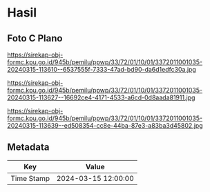 # Hasil

## Foto C Plano

https://sirekap-obj-formc.kpu.go.id/945b/pemilu/ppwp/33/72/01/10/01/3372011001035-20240315-113610--6537555f-7333-47ad-bd90-da6d1edfc30a.jpg

https://sirekap-obj-formc.kpu.go.id/945b/pemilu/ppwp/33/72/01/10/01/3372011001035-20240315-113627--16692ce4-4171-4533-a6cd-0d8aada81911.jpg

https://sirekap-obj-formc.kpu.go.id/945b/pemilu/ppwp/33/72/01/10/01/3372011001035-20240315-113639--ed508354-cc8e-44ba-87e3-a83ba3d45802.jpg


## Metadata

| Key        | Value               |
| ---------- | ------------------- |
| Time Stamp | 2024-03-15 12:00:00 |



